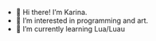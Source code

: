 - 👋 Hi there! I’m Karina. 
- 👀 I’m interested in programming and art. 
- 🌱 I’m currently learning Lua/Luau

<!---
Kokigurly/Kokigurly is a ✨ special ✨ repository because its `README.md` (this file) appears on your GitHub profile.
You can click the Preview link to take a look at your changes.
--->
